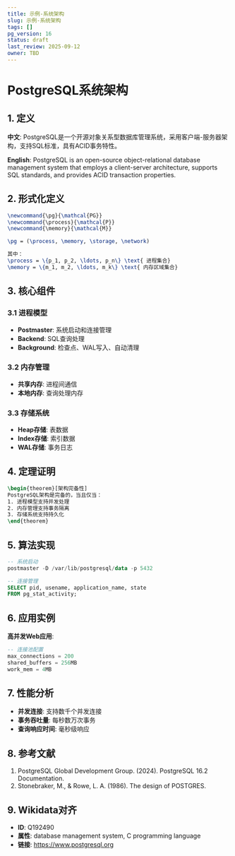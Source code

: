 ```yaml
---
title: 示例-系统架构
slug: 示例-系统架构
tags: []
pg_version: 16
status: draft
last_review: 2025-09-12
owner: TBD
---
```


# PostgreSQL系统架构

## 1. 定义

**中文**: PostgreSQL是一个开源对象关系型数据库管理系统，采用客户端-服务器架构，支持SQL标准，具有ACID事务特性。

**English**: PostgreSQL is an open-source object-relational database management system that employs a client-server architecture, supports SQL standards, and provides ACID transaction properties.

## 2. 形式化定义

```latex
\newcommand{\pg}{\mathcal{PG}}
\newcommand{\process}{\mathcal{P}}
\newcommand{\memory}{\mathcal{M}}

\pg = (\process, \memory, \storage, \network)

其中：
\process = \{p_1, p_2, \ldots, p_n\} \text{ 进程集合}
\memory = \{m_1, m_2, \ldots, m_k\} \text{ 内存区域集合}
```

## 3. 核心组件

### 3.1 进程模型

- **Postmaster**: 系统启动和连接管理
- **Backend**: SQL查询处理
- **Background**: 检查点、WAL写入、自动清理

### 3.2 内存管理

- **共享内存**: 进程间通信
- **本地内存**: 查询处理内存

### 3.3 存储系统

- **Heap存储**: 表数据
- **Index存储**: 索引数据
- **WAL存储**: 事务日志

## 4. 定理证明

```latex
\begin{theorem}[架构完备性]
PostgreSQL架构是完备的，当且仅当：
1. 进程模型支持并发处理
2. 内存管理支持事务隔离
3. 存储系统支持持久化
\end{theorem}
```

## 5. 算法实现

```sql
-- 系统启动
postmaster -D /var/lib/postgresql/data -p 5432

-- 连接管理
SELECT pid, usename, application_name, state 
FROM pg_stat_activity;
```

## 6. 应用实例

**高并发Web应用**:

```sql
-- 连接池配置
max_connections = 200
shared_buffers = 256MB
work_mem = 4MB
```

## 7. 性能分析

- **并发连接**: 支持数千个并发连接
- **事务吞吐量**: 每秒数万次事务
- **查询响应时间**: 毫秒级响应

## 8. 参考文献

1. PostgreSQL Global Development Group. (2024). PostgreSQL 16.2 Documentation.
2. Stonebraker, M., & Rowe, L. A. (1986). The design of POSTGRES.

## 9. Wikidata对齐

- **ID**: Q192490
- **属性**: database management system, C programming language
- **链接**: <https://www.postgresql.org>
